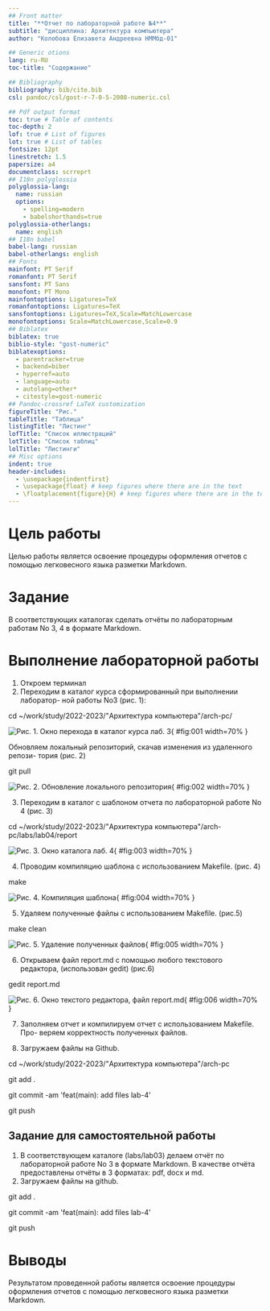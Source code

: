 ```yaml
---
## Front matter
title: "**Отчет по лабораторной работе №4**"
subtitle: "дисциплина: Архитектура компьютера"
author: "Колобова Елизавета Андреевна НММбд-01"

## Generic otions
lang: ru-RU
toc-title: "Содержание"

## Bibliography
bibliography: bib/cite.bib
csl: pandoc/csl/gost-r-7-0-5-2008-numeric.csl

## Pdf output format
toc: true # Table of contents
toc-depth: 2
lof: true # List of figures
lot: true # List of tables
fontsize: 12pt
linestretch: 1.5
papersize: a4
documentclass: scrreprt
## I18n polyglossia
polyglossia-lang:
  name: russian
  options:
	- spelling=modern
	- babelshorthands=true
polyglossia-otherlangs:
  name: english
## I18n babel
babel-lang: russian
babel-otherlangs: english
## Fonts
mainfont: PT Serif
romanfont: PT Serif
sansfont: PT Sans
monofont: PT Mono
mainfontoptions: Ligatures=TeX
romanfontoptions: Ligatures=TeX
sansfontoptions: Ligatures=TeX,Scale=MatchLowercase
monofontoptions: Scale=MatchLowercase,Scale=0.9
## Biblatex
biblatex: true
biblio-style: "gost-numeric"
biblatexoptions:
  - parentracker=true
  - backend=biber
  - hyperref=auto
  - language=auto
  - autolang=other*
  - citestyle=gost-numeric
## Pandoc-crossref LaTeX customization
figureTitle: "Рис."
tableTitle: "Таблица"
listingTitle: "Листинг"
lofTitle: "Список иллюстраций"
lotTitle: "Список таблиц"
lolTitle: "Листинги"
## Misc options
indent: true
header-includes:
  - \usepackage{indentfirst}
  - \usepackage{float} # keep figures where there are in the text
  - \floatplacement{figure}{H} # keep figures where there are in the text
---
```


# **Цель работы**

Целью работы является освоение процедуры оформления отчетов с помощью
легковесного языка разметки Markdown.

# **Задание**

В соответствующих каталогах сделать отчёты по лабораторным работам No 3, 4
в формате Markdown.

# **Выполнение лабораторной работы**
1. Откроем терминал
2. Переходим в каталог курса сформированный при выполнении лаборатор-
ной работы No3 (рис. 1):

cd ~/work/study/2022-2023/"Архитектура компьютера"/arch-pc/

![Рис. 1. Окно перехода в каталог курса лаб. 3](image/VirtualBox_eakolobova_20_10_2022_10_47_36.png){ #fig:001 width=70% }

Обновляем локальный репозиторий, скачав изменения из удаленного репози-
тория (рис. 2)

git pull 

![Рис. 2. Обновление локального репозитория](image/VirtualBox_eakolobova_20_10_2022_10_55_19.png){ #fig:002 width=70% }

3. Переходим в каталог с шаблоном отчета по лабораторной работе No 4 (рис. 3)

cd ~/work/study/2022-2023/"Архитектура компьютера"/arch-pc/labs/lab04/report

![Рис. 3. Окно каталога лаб. 4](image/VirtualBox_eakolobova_20_10_2022_10_57_34.png){ #fig:003 width=70% }

4. Проводим компиляцию шаблона с использованием Makefile. (рис. 4)

make

![Рис. 4. Компиляция шаблона](image/VirtualBox_eakolobova_20_10_2022_11_28_43.png){ #fig:004 width=70% }

5. Удаляем полученные файлы с использованием Makefile. (рис.5) 

make clean

![Рис. 5. Удаление полученных файлов](image/VirtualBox_eakolobova_20_10_2022_11_29_01.png){ #fig:005 width=70% }

6. Открываем файл report.md c помощью любого текстового редактора, (использован gedit) (рис.6)

gedit report.md

![Рис. 6. Окно текстого редактора, файл report.md](image/VirtualBox_eakolobova_20_10_2022_11_35_19.png){ #fig:006 width=70% }

7. Заполняем отчет и компилируем отчет с использованием Makefile. Про-
веряем корректность полученных файлов. 

8. Загружаем файлы на Github.

cd ~/work/study/2022-2023/"Архитектура компьютера"/arch-pc

git add .

git commit -am 'feat(main): add files lab-4'

git push

## **Задание для самостоятельной работы**
1. В соответствующем каталоге (labs/lab03) делаем отчёт по лабораторной работе No 3
в формате Markdown. В качестве отчёта предоставлены отчёты
в 3 форматах: pdf, docx и md.
2. Загружаем файлы на github.

git add .

git commit -am 'feat(main): add files lab-4'

git push


# **Выводы**

Результатом проведенной работы является освоение процедуры оформления отчетов с помощью
легковесного языка разметки Markdown.

